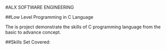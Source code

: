#ALX SOFTWARE ENGINEERING

##Low Level Programming in C Language

The is project demonstrate the skills of C programming language from the basic to advance concept.

##Skills Set Covered:


